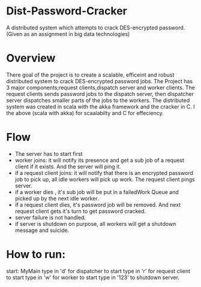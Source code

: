 # Dist-Password-Cracker
A distributed system which attempts to crack DES-encrypted password. (Given as an assignment in big data technologies)

# Overview
There goal of the project is to create a scalable, efficeint and robust distributed system to crack DES-encrypted password jobs. The Project has 3 major components;request clients,dispatch server and worker clients. The request clients sends password jobs to the dispatch server, then dispatcher server dispatches smaller parts of the jobs to the workers. The distributed system was created in scala with the akka framework and the cracker in C. I the above (scala with akka) for scaalabilty and C for effeciency. 

# Flow
- The server has to start first
- worker joins: it will notify its presence and get a sub job of a request client if it exists. And the server will ping it.
- if a request client joins: it will notify that there is an encrypted password job to pick up, all idle workers will pick up work. The request client pings server.
- if a worker dies , it's sub job will be put in a failedWork Queue and picked up by the next idle worker.
- if a request client dies, it's password job will be 	removed. And next request client gets it's turn to get password cracked.
- server failure is not handled.
- if server is shutdown on purpose, all workers will get a shutdown message and suicide.

# How to run:
  start: MyMain
  type in 'd' for dispatcher to start
  type in 'r' for request client to start
  type in 'w' for worker to start
  type in '123' to shutdown server.


 
















